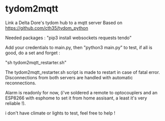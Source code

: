 # tydom2mqtt
Link a Delta Dore's tydom hub to a mqtt server
Based on https://github.com/cth35/tydom_python


Needed packages : "pip3 install websockets requests tendo"

Add your credentials to main.py, then "python3 main.py" to test, if all is good, do a set and forget :

"sh tydom2mqtt_restarter.sh"

The tydom2mqtt_restarter.sh script is made to restart in case of fatal error.
Disconnections from both servers are handled with automatic reconnections.


Alarm is readonly for now, (i've soldered a remote to optocouplers and an ESP8266 with esphome to set it from home assisant, a least it's very reliable !).

i don't have climate or lights to test, feel free to help !
